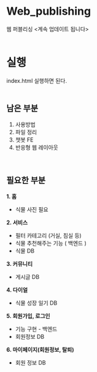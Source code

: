# Web_publishing
웹 퍼블리싱
<계속 업데이트 됩니다>
<br><br>
# 실행
index.html 실행하면 된다.
<br><br>


## 남은 부분
1. 사용방법
2. 파일 정리
3. 챗봇 FE
4. 반응형 웹 레이아웃 

<br>

## 필요한 부분

**1. 홈**
- 식물 사진 필요

**2. 서비스**
- 필터 카테고리 (거실, 침실 등)
- 식물 추천해주는 기능 ( 백엔드 )
- 식물 DB

**3. 커뮤니티**
- 게시글 DB

**4. 다이얼**
- 식물 성장 일기 DB

**5. 회원가입, 로그인**  
- 기능 구현 - 백엔드
- 회원정보 DB

**6. 마이페이지(회원정보, 탈퇴)**
- 회원 정보 DB
